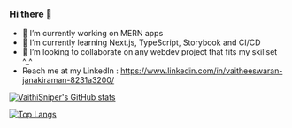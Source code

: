 ### Hi there 👋

- 🔭 I’m currently working on MERN apps
- 🌱 I’m currently learning Next.js, TypeScript, Storybook and CI/CD 
- 👯 I’m looking to collaborate on any webdev project that fits my skillset ^_^
- Reach me at my LinkedIn : https://www.linkedin.com/in/vaitheeswaran-janakiraman-8231a3200/

[![VaithiSniper's GitHub stats](https://github-readme-stats.vercel.app/api?username=VaithiSniper&hide=stars&theme=radical)](https://github.com/anuraghazra/github-readme-stats)


[![Top Langs](https://github-readme-stats.vercel.app/api/top-langs/?username=VaithiSniper&layout=compact)](https://github.com/anuraghazra/github-readme-stats)
